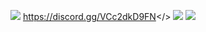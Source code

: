 ![](https://github.com/user-attachments/assets/ffdcbfc0-3666-4fd1-806f-8b4caacf6e2a)
<a id="                        Click Here to Join Noobs Duels Kingdom™ Discord Server">https://discord.gg/VCc2dkD9FN</>
![](https://github.com/user-attachments/assets/2dcb940a-812c-4f57-a9ad-9d6252cf2d04)
![](https://github.com/user-attachments/assets/acef0f76-ce29-450c-b755-9f1db2f2383c)
